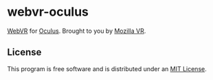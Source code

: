 # webvr-oculus

[WebVR](https://webvr.info/) for [Oculus](https://oculus.com/). Brought to you by [Mozilla VR](http://mozvr.com/).


## License

This program is free software and is distributed under an [MIT License](LICENSE).
